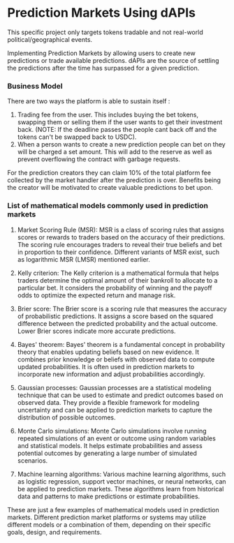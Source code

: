 # Prediction Markets Using dAPIs

This specific project only targets tokens tradable and not real-world political/geographical events.

Implementing Prediction Markets by allowing users to create new predictions or trade available predictions.
dAPIs are the source of settling the predictions after the time has surpassed for a given prediction.

### Business Model

There are two ways the platform is able to sustain itself :

1. Trading fee from the user. This includes buying the bet tokens, swapping them or selling them if the user wants to get their investment back. (NOTE: If the deadline passes the people cant back off and the tokens can't be swapped back to USDC).
2. When a person wants to create a new prediction people can bet on they will be charged a set amount. This will add to the reserve as well as prevent overflowing the contract with garbage requests.

For the prediction creators they can claim 10% of the total platform fee collected by the market handler after the prediction is over. Benefits being the creator will be motivated to create valuable predictions to bet upon.

### List of mathematical models commonly used in prediction markets

1. Market Scoring Rule (MSR): MSR is a class of scoring rules that assigns scores or rewards to traders based on the accuracy of their predictions. The scoring rule encourages traders to reveal their true beliefs and bet in proportion to their confidence. Different variants of MSR exist, such as logarithmic MSR (LMSR) mentioned earlier.

2. Kelly criterion: The Kelly criterion is a mathematical formula that helps traders determine the optimal amount of their bankroll to allocate to a particular bet. It considers the probability of winning and the payoff odds to optimize the expected return and manage risk.

3. Brier score: The Brier score is a scoring rule that measures the accuracy of probabilistic predictions. It assigns a score based on the squared difference between the predicted probability and the actual outcome. Lower Brier scores indicate more accurate predictions.

4. Bayes' theorem: Bayes' theorem is a fundamental concept in probability theory that enables updating beliefs based on new evidence. It combines prior knowledge or beliefs with observed data to compute updated probabilities. It is often used in prediction markets to incorporate new information and adjust probabilities accordingly.

5. Gaussian processes: Gaussian processes are a statistical modeling technique that can be used to estimate and predict outcomes based on observed data. They provide a flexible framework for modeling uncertainty and can be applied to prediction markets to capture the distribution of possible outcomes.

6. Monte Carlo simulations: Monte Carlo simulations involve running repeated simulations of an event or outcome using random variables and statistical models. It helps estimate probabilities and assess potential outcomes by generating a large number of simulated scenarios.

7. Machine learning algorithms: Various machine learning algorithms, such as logistic regression, support vector machines, or neural networks, can be applied to prediction markets. These algorithms learn from historical data and patterns to make predictions or estimate probabilities.

These are just a few examples of mathematical models used in prediction markets. Different prediction market platforms or systems may utilize different models or a combination of them, depending on their specific goals, design, and requirements.
